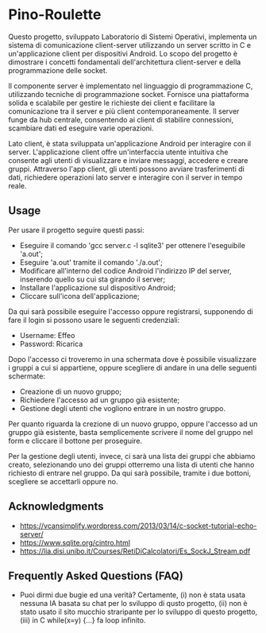 # Pino-Roulette
Questo progetto, sviluppato Laboratorio di Sistemi Operativi, implementa un sistema di comunicazione client-server utilizzando un server scritto in C e un'applicazione client per dispositivi Android. Lo scopo del progetto è dimostrare i concetti fondamentali dell'architettura client-server e della programmazione delle socket.

Il componente server è implementato nel linguaggio di programmazione C, utilizzando tecniche di programmazione socket. Fornisce una piattaforma solida e scalabile per gestire le richieste dei client e facilitare la comunicazione tra il server e più client contemporaneamente. Il server funge da hub centrale, consentendo ai client di stabilire connessioni, scambiare dati ed eseguire varie operazioni.

Lato client, è stata sviluppata un'applicazione Android per interagire con il server. L'applicazione client offre un'interfaccia utente intuitiva che consente agli utenti di visualizzare e inviare messaggi, accedere e creare gruppi. Attraverso l'app client, gli utenti possono avviare trasferimenti di dati, richiedere operazioni lato server e interagire con il server in tempo reale.

## Usage
Per usare il progetto seguire questi passi:
- Eseguire il comando 'gcc server.c -l sqlite3' per ottenere l'eseguibile 'a.out';
- Eseguire 'a.out' tramite il comando './a.out';
- Modificare all'interno del codice Android l'indirizzo IP del server, inserendo quello su cui sta girando il server;
- Installare l'applicazione sul dispositivo Android;
- Cliccare sull'icona dell'applicazione;

Da qui sarà possibile eseguire l'accesso oppure registrarsi, supponendo di fare il login si possono usare le seguenti credenziali:
- Username: Effeo
- Password: Ricarica

Dopo l'accesso ci troveremo in una schermata dove è possibile visualizzare i gruppi a cui si appartiene, oppure scegliere di andare in una delle seguenti schermate:
- Creazione di un nuovo gruppo;
- Richiedere l'accesso ad un gruppo già esistente;
- Gestione degli utenti che vogliono entrare in un nostro gruppo.

Per quanto riguarda la crezione di un nuovo gruppo, oppure l'accesso ad un gruppo già esistente, basta semplicemente scrivere il nome del gruppo nel form e cliccare il bottone per proseguire.

Per la gestione degli utenti, invece, ci sarà una lista dei gruppi che abbiamo creato, selezionando uno dei gruppi otterremo una lista di utenti che hanno richiesto di entrare nel gruppo. Da qui sarà possibile, tramite i due bottoni, scegliere se accettarli oppure no. 

## Acknowledgments

- https://vcansimplify.wordpress.com/2013/03/14/c-socket-tutorial-echo-server/
- https://www.sqlite.org/cintro.html
- https://lia.disi.unibo.it/Courses/RetiDiCalcolatori/Es_SockJ_Stream.pdf

## Frequently Asked Questions (FAQ)
- Puoi dirmi due bugie ed una verità? Certamente, (i) non è stata usata nessuna IA basata su chat per lo sviluppo di qusto progetto, (ii) non è stato usato il sito mucchio straripante per lo sviluppo di questo progetto, (iii) in C while(x=y) {...} fa loop infinito.
